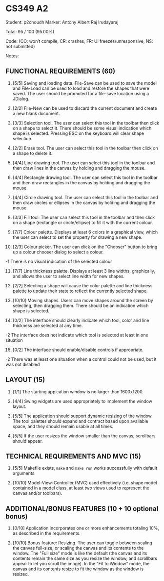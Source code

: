 # CS349 A2
Student: p2choudh
Marker: Antony Albert Raj Irudayaraj


Total: 95 / 100 (95.00%)

Code: 
(CO: won’t compile, CR: crashes, FR: UI freezes/unresponsive, NS: not submitted)


Notes:   


## FUNCTIONAL REQUIREMENTS (60)

1. [5/5] Saving and loading data. File-Save can be used to save the model and File-Load can be used to load and restore the shapes that were saved. The user should be promoted for a file-save location using a JDialog.


2. [2/2] File-New can be used to discard the current document and create a new blank document.


3. [3/3] Selection tool. The user can select this tool in the toolbar then click on a shape to select it. There should be some visual indication which shape is selected. Pressing ESC on the keyboard will clear shape selection.


4. [2/2] Erase tool. The user can select this tool in the toolbar then click on a shape to delete it.


5. [4/4] Line drawing tool. The user can select this tool in the toolbar and then draw lines in the canvas by holding and dragging the mouse.

6. [4/4] Rectangle drawing tool. The user can select this tool in the toolbar and then draw rectangles in the canvas by holding and dragging the mouse.

7. [4/4] Circle drawing tool. The user can select this tool in the toolbar and then draw circles or ellipses in the canvas by holding and dragging the mouse.

8. [3/3] Fill tool: The user can select this tool in the toolbar and then click on a shape (rectangle or circle/ellipse) to fill it with the current colour.

9. [7/7] Colour palette. Displays at least 6 colors in a graphical view, which the user can select to set the property for drawing a new shape.

10. [2/3] Colour picker. The user can click on the "Chooser" button to bring up a colour chooser dialog to select a colour.

-1 There is no visual indication of the selected colour

11. [7/7] Line thickness palette. Displays at least 3 line widths, graphically, and allows the user to select line width for new shapes.

12. [2/2] Selecting a shape will cause the color palette and line thickness palette to update their state to reflect the currently selected shape.


13. [10/10] Moving shapes. Users can move shapes around the screen by selecting, then dragging them. There should be an indication which shape is selected. 

14. [0/2] The interface should clearly indicate which tool, color and line thickness are selected at any time.

-2 The interface does not indicate which tool is selected at least in one situation

15. [0/2] The interface should enable/disable controls if appropriate.

-2 There was at least one situation when a control could not be used, but it was not disabled


## LAYOUT (15)

1. [1/1] The starting appication window is no larger than 1600x1200.


2. [4/4] Swing widgets are used appropriately to implement the window layout.


3. [5/5] The application should support dynamic resizing of the window. The tool palettes should expand and contract based upon available space, and they should remain usable at all times.

4. [5/5] If the user resizes the window smaller than the canvas, scrollbars should appear.


## TECHNICAL REQUIREMENTS AND MVC (15)

1. [5/5] Makefile exists, `make` and `make run` works successfully with default arguments.


2. [10/10] Model-View-Controller (MVC) used effectively (i.e. shape model contained in a model class, at least two views used to represent the canvas and/or toolbars).


## ADDITIONAL/BONUS FEATURES (10 + 10 optional bonus)

1. [0/10] Application incorporates one or more enhancements totaling 10%, as described in the requirements.


2. [10/10] Bonus feature: Resizing. The user can toggle between scaling the canvas full-size, or scaling the canvas and its contents to the window. The "Full size" mode is like the default (the canvas and its contents remain the same size as you resize the window, and scrollbars appear to let you scroll the image). In the "Fit to Window" mode, the canvas and its contents resize to fit the window as the window is resized.

